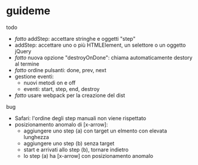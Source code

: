 # guideme
todo
- *fatto* addStep: accettare stringhe e oggetti "step"
- addStep: accettare uno o più HTMLElement, un selettore o un oggetto jQuery
- *fatto* nuova opzione "destroyOnDone": chiama automaticamente destory al termine
- *fatto* ordine pulsanti: done, prev, next
- gestione eventi:
    -  nuovi metodi on e off
    -  eventi: start, step, end, destroy
- *fatto* usare webpack per la creazione del dist

bug
- Safari: l'ordine degli step manuali non viene rispettato
- posizionamento anomalo di [x-arrow]:
	- aggiungere uno step (a) con target un elmento con elevata lunghezza
	- aggiungere uno step (b) senza target
	- start e arrivati allo step (b), tornare indietro
	- lo step (a) ha [x-arrow] con posizionamento anomalo